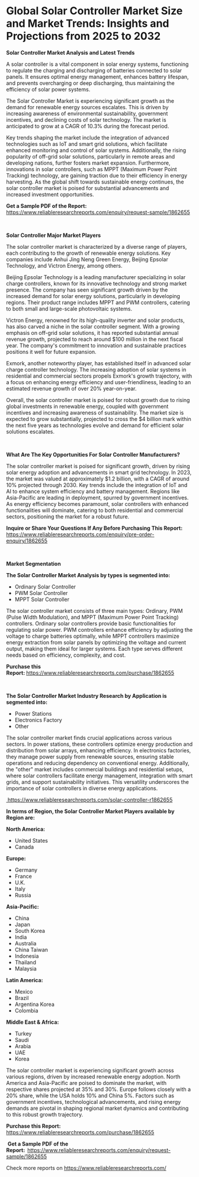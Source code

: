 <p><h1>Global Solar Controller Market Size and Market Trends: Insights and Projections from 2025 to 2032</h1></p><p><strong>Solar Controller Market Analysis and Latest Trends</strong></p>
<p><p>A solar controller is a vital component in solar energy systems, functioning to regulate the charging and discharging of batteries connected to solar panels. It ensures optimal energy management, enhances battery lifespan, and prevents overcharging or deep discharging, thus maintaining the efficiency of solar power systems. </p><p>The Solar Controller Market is experiencing significant growth as the demand for renewable energy sources escalates. This is driven by increasing awareness of environmental sustainability, government incentives, and declining costs of solar technology. The market is anticipated to grow at a CAGR of 10.3% during the forecast period. </p><p>Key trends shaping the market include the integration of advanced technologies such as IoT and smart grid solutions, which facilitate enhanced monitoring and control of solar systems. Additionally, the rising popularity of off-grid solar solutions, particularly in remote areas and developing nations, further fosters market expansion. Furthermore, innovations in solar controllers, such as MPPT (Maximum Power Point Tracking) technology, are gaining traction due to their efficiency in energy harvesting. As the global shift towards sustainable energy continues, the solar controller market is poised for substantial advancements and increased investment opportunities.</p></p>
<p><strong>Get a Sample PDF of the Report:&nbsp;</strong> <a href="https://www.reliableresearchreports.com/enquiry/request-sample/1862655?utm_campaign=2098&utm_medium=2&utm_source=Github&utm_content=ia&utm_term=31032025&utm_id=solar-controller">https://www.reliableresearchreports.com/enquiry/request-sample/1862655</a></p>
<p>&nbsp;</p>
<p><strong>Solar Controller Major Market Players</strong></p>
<p><p>The solar controller market is characterized by a diverse range of players, each contributing to the growth of renewable energy solutions. Key companies include Anhui Jing Neng Green Energy, Beijing Epsolar Technology, and Victron Energy, among others. </p><p>Beijing Epsolar Technology is a leading manufacturer specializing in solar charge controllers, known for its innovative technology and strong market presence. The company has seen significant growth driven by the increased demand for solar energy solutions, particularly in developing regions. Their product range includes MPPT and PWM controllers, catering to both small and large-scale photovoltaic systems.</p><p>Victron Energy, renowned for its high-quality inverter and solar products, has also carved a niche in the solar controller segment. With a growing emphasis on off-grid solar solutions, it has reported substantial annual revenue growth, projected to reach around $100 million in the next fiscal year. The company's commitment to innovation and sustainable practices positions it well for future expansion.</p><p>Exmork, another noteworthy player, has established itself in advanced solar charge controller technology. The increasing adoption of solar systems in residential and commercial sectors propels Exmork's growth trajectory, with a focus on enhancing energy efficiency and user-friendliness, leading to an estimated revenue growth of over 20% year-on-year.</p><p>Overall, the solar controller market is poised for robust growth due to rising global investments in renewable energy, coupled with government incentives and increasing awareness of sustainability. The market size is expected to grow substantially, projected to cross the $4 billion mark within the next five years as technologies evolve and demand for efficient solar solutions escalates.</p></p>
<p>&nbsp;</p>
<p><strong>What Are The Key Opportunities For Solar Controller Manufacturers?</strong></p>
<p><p>The solar controller market is poised for significant growth, driven by rising solar energy adoption and advancements in smart grid technology. In 2023, the market was valued at approximately $1.2 billion, with a CAGR of around 10% projected through 2030. Key trends include the integration of IoT and AI to enhance system efficiency and battery management. Regions like Asia-Pacific are leading in deployment, spurred by government incentives. As energy efficiency becomes paramount, solar controllers with enhanced functionalities will dominate, catering to both residential and commercial sectors, positioning the market for a robust future.</p></p>
<p><strong>Inquire or Share Your Questions If Any Before Purchasing This Report:</strong> <a href="https://www.reliableresearchreports.com/enquiry/pre-order-enquiry/1862655?utm_campaign=2098&utm_medium=2&utm_source=Github&utm_content=ia&utm_term=31032025&utm_id=solar-controller">https://www.reliableresearchreports.com/enquiry/pre-order-enquiry/1862655</a></p>
<p>&nbsp;</p>
<p><strong>Market Segmentation</strong></p>
<p><strong>The Solar Controller Market Analysis by types is segmented into:</strong></p>
<p><ul><li>Ordinary Solar Controller</li><li>PWM Solar Controller</li><li>MPPT Solar Controller</li></ul></p>
<p><p>The solar controller market consists of three main types: Ordinary, PWM (Pulse Width Modulation), and MPPT (Maximum Power Point Tracking) controllers. Ordinary solar controllers provide basic functionalities for regulating solar power. PWM controllers enhance efficiency by adjusting the voltage to charge batteries optimally, while MPPT controllers maximize energy extraction from solar panels by optimizing the voltage and current output, making them ideal for larger systems. Each type serves different needs based on efficiency, complexity, and cost.</p></p>
<p><strong>Purchase this Report:&nbsp;</strong><a href="https://www.reliableresearchreports.com/purchase/1862655?utm_campaign=2098&utm_medium=2&utm_source=Github&utm_content=ia&utm_term=31032025&utm_id=solar-controller">https://www.reliableresearchreports.com/purchase/1862655</a></p>
<p>&nbsp;</p>
<p><strong>The Solar Controller Market Industry Research by Application is segmented into:</strong></p>
<p><ul><li>Power Stations</li><li>Electronics Factory</li><li>Other</li></ul></p>
<p><p>The solar controller market finds crucial applications across various sectors. In power stations, these controllers optimize energy production and distribution from solar arrays, enhancing efficiency. In electronics factories, they manage power supply from renewable sources, ensuring stable operations and reducing dependency on conventional energy. Additionally, the "other" market includes commercial buildings and residential setups, where solar controllers facilitate energy management, integration with smart grids, and support sustainability initiatives. This versatility underscores the importance of solar controllers in diverse energy applications.</p></p>
<p><a href="https://www.reliableresearchreports.com/solar-controller-r1862655?utm_campaign=2098&utm_medium=2&utm_source=Github&utm_content=ia&utm_term=31032025&utm_id=solar-controller">&nbsp;https://www.reliableresearchreports.com/solar-controller-r1862655</a></p>
<p><strong>In terms of Region, the Solar Controller Market Players available by Region are:</strong></p>
<p>
    <p> <strong> North America: </strong>
        <ul>
            <li>United States</li>
            <li>Canada</li>
        </ul>
        </p> 
    <p> <strong> Europe: </strong>
        <ul>
            <li>Germany</li>
            <li>France</li>
            <li>U.K.</li>
            <li>Italy</li>
            <li>Russia</li>
        </ul>
        </p> 
    <p> <strong> Asia-Pacific: </strong>
        <ul>
            <li>China</li>
            <li>Japan</li>
            <li>South Korea</li>
            <li>India</li>
            <li>Australia</li>
            <li>China Taiwan</li>
            <li>Indonesia</li>
            <li>Thailand</li>
            <li>Malaysia</li>
        </ul>
        </p> 
    <p> <strong> Latin America: </strong>
        <ul>
            <li>Mexico</li>
            <li>Brazil</li>
            <li>Argentina Korea</li>
            <li>Colombia</li>
        </ul>
        </p> 
    <p> <strong> Middle East & Africa: </strong>
        <ul>
            <li>Turkey</li>
            <li>Saudi</li>
            <li>Arabia</li>
            <li>UAE</li>
            <li>Korea</li>
        </ul>
    </p>
    </p>
<p><p>The solar controller market is experiencing significant growth across various regions, driven by increased renewable energy adoption. North America and Asia-Pacific are poised to dominate the market, with respective shares projected at 35% and 30%. Europe follows closely with a 20% share, while the USA holds 10% and China 5%. Factors such as government incentives, technological advancements, and rising energy demands are pivotal in shaping regional market dynamics and contributing to this robust growth trajectory.</p></p>
<p><strong>Purchase this Report: </strong><a href="https://www.reliableresearchreports.com/purchase/1862655?utm_campaign=2098&utm_medium=2&utm_source=Github&utm_content=ia&utm_term=31032025&utm_id=solar-controller">https://www.reliableresearchreports.com/purchase/1862655</a></p>
<p>&nbsp;<strong>Get a Sample PDF of the Report:&nbsp;&nbsp;</strong><a href="https://www.reliableresearchreports.com/enquiry/request-sample/1862655?utm_campaign=2098&utm_medium=2&utm_source=Github&utm_content=ia&utm_term=31032025&utm_id=solar-controller">https://www.reliableresearchreports.com/enquiry/request-sample/1862655</a></p>
<p><strong></strong></p>
<p>Check more reports on <a href="https://www.reliableresearchreports.com/?utm_campaign=2098&utm_medium=2&utm_source=Github&utm_content=ia&utm_term=31032025&utm_id=solar-controller">https://www.reliableresearchreports.com/</a></p>